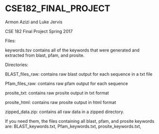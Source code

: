 # CSE182_FINAL_PROJECT
Armon Azizi and Luke Jervis

CSE 182 Final Project
Spring 2017

Files:

keywords.tsv contains all of the keywords that were generated and extracted from blast, pfam, and prosite.


Directories:

BLAST_files_raw: contains raw blast output for each sequence in a txt file

Pfam_files_raw: contains raw pfam output for each sequence

prosite_txt: contains raw prosite output in txt format

prosite_html: contains raw prosite output in html format

zipped_data.zip: contains all raw data in a zipped directory.

If you need them, the files containing all blast, pfam, and prosite keywords are:
BLAST_keywords.txt, 
Pfam_keywords.txt, 
prosite_keywords.txt, 
